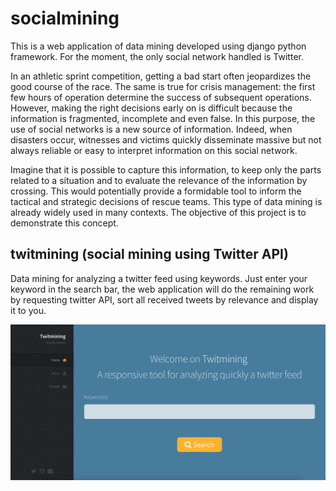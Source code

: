 # socialmining

This is a web application of data mining developed using django python framework. For the moment, the only social network handled is Twitter.

In an athletic sprint competition, getting a bad start often jeopardizes the good course of the race. The same is true for crisis management: the first few hours of operation determine the success of subsequent operations. However, making the right decisions early on is difficult because the information is fragmented, incomplete and even false. In this purpose, the use of social networks is a new source of information. Indeed, when disasters occur, witnesses and victims quickly disseminate massive but not always reliable or easy to interpret information on this social network.

Imagine that it is possible to capture this information, to keep only the parts related to a situation and to evaluate the relevance of the information by crossing. This would potentially provide a formidable tool to inform the tactical and strategic decisions of rescue teams. This type of data mining is already widely used in many contexts. The objective of this project is to demonstrate this concept.

## twitmining (social mining using Twitter API)

Data mining for analyzing a twitter feed using keywords.
Just enter your keyword in the search bar, the web application will do the remaining work by requesting twitter API, sort all received tweets by relevance and display it to you.

![GitHub Logo](/img/twitmining.png)
